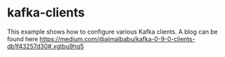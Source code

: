 # kafka-clients
This example shows how to configure various Kafka clients. A blog can be found here https://medium.com/@ajmalbabu/kafka-0-9-0-clients-db1f43257d30#.xgtbu9hq5

